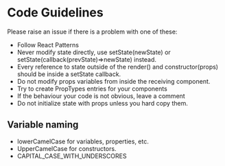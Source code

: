 # Code Guidelines
Please raise an issue if there is a problem with one of these:

- Follow React Patterns
- Never modify state directly, use setState(newState) or setState(callback(prevState)=>newState) instead.
- Every reference to state outside of the render() and constructor(props) should be inside a setState callback.
- Do not modify props variables from inside the receiving component.
- Try to create PropTypes entries for your components
- If the behaviour your code is not obvious, leave a comment
- Do not initialize state with props unless you hard copy them.

## Variable naming
- lowerCamelCase for variables, properties, etc.
- UpperCamelCase for constructors.
- CAPITAL_CASE_WITH_UNDERSCORES 
